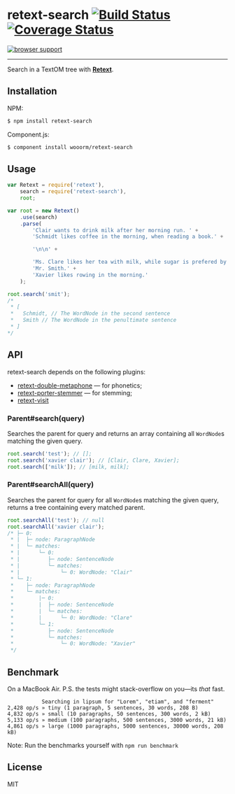 # retext-search [![Build Status](https://travis-ci.org/wooorm/retext-search.svg?branch=master)](https://travis-ci.org/wooorm/retext-search) [![Coverage Status](https://img.shields.io/coveralls/wooorm/retext-search.svg)](https://coveralls.io/r/wooorm/retext-search?branch=master)

[![browser support](https://ci.testling.com/wooorm/retext-search.png) ](https://ci.testling.com/wooorm/retext-search)

---

Search in a TextOM tree with **[Retext](https://github.com/wooorm/retext)**.

## Installation

NPM:
```sh
$ npm install retext-search
```

Component.js:
```sh
$ component install wooorm/retext-search
```

## Usage

```js
var Retext = require('retext'),
    search = require('retext-search'),
    root;

var root = new Retext()
    .use(search)
    .parse(
        'Clair wants to drink milk after her morning run. ' +
        'Schmidt likes coffee in the morning, when reading a book.' +

        '\n\n' +

        'Ms. Clare likes her tea with milk, while sugar is prefered by ' +
        'Mr. Smith.' +
        'Xavier likes rowing in the morning.'
    );

root.search('smit');
/*
 * [
 *   Schmidt, // The WordNode in the second sentence
 *   Smith // The WordNode in the penultimate sentence
 * ]
*/
```

## API
retext-search depends on the following plugins:

- [retext-double-metaphone](https://github.com/wooorm/retext-double-metaphone) — for phonetics;
- [retext-porter-stemmer](https://github.com/wooorm/retext-porter-stemmer) — for stemming;
- [retext-visit](https://github.com/wooorm/retext-visit)

### Parent#search(query)
Searches the parent for query and returns an array containing all `WordNode`s matching the given query.

```js
root.search('test'); // [];
root.search('xavier clair'); // [Clair, Clare, Xavier];
root.search(['milk']); // [milk, milk];
```

### Parent#searchAll(query)
Searches the parent for query for all `WordNode`s matching the given query, returns a tree containing every matched parent.

```js
root.searchAll('test'); // null
root.searchAll('xavier clair');
/* ├─ 0:
 * |  ├─ node: ParagraphNode
 * |  └─ matches:
 * |      └─ 0:
 * |         ├─ node: SentenceNode
 * |         └─ matches:
 * |             └─ 0: WordNode: "Clair"
 * └─ 1:
 *    ├─ node: ParagraphNode
 *    └─ matches:
 *        |─ 0:
 *        |  ├─ node: SentenceNode
 *        |  └─ matches:
 *        |      └─ 0: WordNode: "Clare"
 *        └─ 1:
 *           ├─ node: SentenceNode
 *           └─ matches:
 *               └─ 0: WordNode: "Xavier"
 */


```

## Benchmark

On a MacBook Air.
P.S. the tests might stack-overflow on you—its _that_ fast.

```
           Searching in lipsum for "Lorem", "etiam", and "ferment"
2,428 op/s » tiny (1 paragraph, 5 sentences, 30 words, 208 B)
4,832 op/s » small (10 paragraphs, 50 sentences, 300 words, 2 kB)
5,133 op/s » medium (100 paragraphs, 500 sentences, 3000 words, 21 kB)
4,861 op/s » large (1000 paragraphs, 5000 sentences, 30000 words, 208 kB)
```

Note: Run the benchmarks yourself with `npm run benchmark`


## License

  MIT
